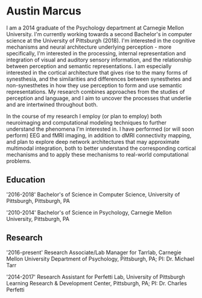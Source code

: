 # Austin Marcus

I am a 2014 graduate of the Psychology department at Carnegie Mellon University. I'm currently working towards a second Bachelor's in computer science at the University of Pittsburgh (2018). I'm interested in the cognitive mechanisms and neural architecture underlying perception - more specifically, I'm interested in the processing, internal representation and integration of visual and auditory sensory information, and the relationship between perception and semantic representations. I am especially interested in the cortical architecture that gives rise to the many forms of synesthesia, and the similarities and differences between synesthetes and non-synesthetes in how they use perception to form and use semantic representations. My research combines approaches from the studies of perception and language, and I aim to uncover the processes that underlie and are intertwined throughout both.

In the course of my research I employ (or plan to employ) both neuroimaging and computational modeling techniques to further understand the phenomena I'm interested in. I have performed (or will soon perform) EEG and fMRI imaging, in addition to dMRI connectivity mapping, and plan to explore deep network architectures that may approximate multimodal integration, both to better understand the corresponding cortical mechanisms and to apply these mechanisms to real-world computational problems.

## Education

'2016-2018' Bachelor's of Science in Computer Science, University of Pittsburgh, Pittsburgh, PA

'2010-2014' Bachelor's of Science in Psychology, Carnegie Mellon University, Pittsburgh, PA

## Research

'2016-present' Research Associate/Lab Manager for Tarrlab, Carnegie Mellon University Department of Psychology, Pittsburgh, PA; PI: Dr. Michael Tarr

'2014-2017' Research Assistant for Perfetti Lab, University of Pittsburgh Learning Research & Development Center, Pittsburgh, PA; PI: Dr. Charles Perfetti


